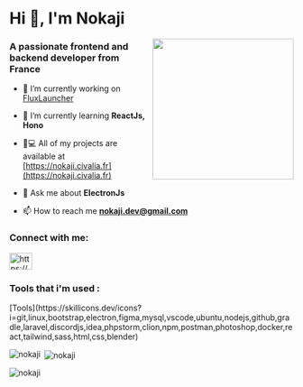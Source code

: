 <div align="left">
<h1>Hi 👋, I'm Nokaji</h1>
<img align="right" width="auto" height="250px" src="https://nokaji.civalia.fr/ressources/img/nokaji.png">
<h3>A passionate frontend and backend developer from France</h3>

- 🔭 I’m currently working on [FluxLauncher](https://discord.com/invite/X728dTsDj2)

- 🌱 I’m currently learning **ReactJs, Hono**

- 👨💻 All of my projects are available at [https://nokaji.civalia.fr](https://nokaji.civalia.fr)

- 💬 Ask me about **ElectronJs**

- 📫 How to reach me **nokaji.dev@gmail.com**
</div>

<h3 align="left">Connect with me:</h3>
<p align="left">
<a href="https://discord.gg/https://discord.com/invite/X728dTsDj2" target="blank"><img align="center" src="https://raw.githubusercontent.com/rahuldkjain/github-profile-readme-generator/master/src/images/icons/Social/discord.svg" alt="https://discord.com/invite/X728dTsDj2" height="30" width="40" /></a>
</p>

<h3 align="left">Tools that i'm used :</h3>
<p align="left"> [Tools](https://skillicons.dev/icons?i=git,linux,bootstrap,electron,figma,mysql,vscode,ubuntu,nodejs,github,gradle,laravel,discordjs,idea,phpstorm,clion,npm,postman,photoshop,docker,react,tailwind,sass,html,css,blender)
 </p>

<p><img align="left" src="https://github-readme-stats.vercel.app/api/top-langs?username=nokaji&show_icons=true&locale=en&layout=compact" alt="nokaji" /></p>

<p>&nbsp;<img align="center" src="https://github-readme-stats.vercel.app/api?username=nokaji&show_icons=true&locale=en" alt="nokaji" /></p>

<p><img align="center" src="https://github-readme-streak-stats.herokuapp.com/?user=nokaji&" alt="nokaji" /></p>
